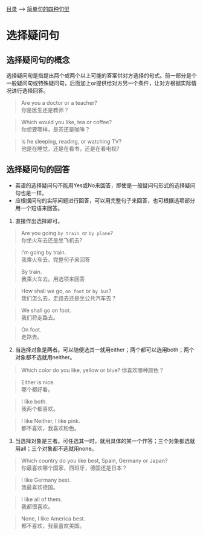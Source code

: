 [目录](./README.md) --> [简单句的四种句型](./form.md) 

# 选择疑问句

## 选择疑问句的概念
选择疑问句是指提出两个或两个以上可能的答案供对方选择的句式。前一部分是个一般疑问句或特殊疑问句，后面加上or提供给对方另一个条件，让对方根据实际情况进行选择回答。

> Are you a doctor or a teacher?   
你是医生还是教师？

> Which would you like, tea or coffee?   
你想要哪样，是茶还是咖啡？

> Is he sleeping, reading, or watching TV?   
他是在睡觉，还是在看书，还是在看电视?

## 选择疑问句的回答

* 英语的选择疑问句不能用Yes或No来回答，即使是一般疑问句形式的选择疑问句也是一样。
* 应根据问句的实际问题进行回答，可以用完整句子来回答，也可根据选项部分用一个短语来回答。

1. 直接作出选择即可。
> Are you going `by train `or `by plane`?     
你坐火车去还是坐飞机去?  

> I’m going by train.   
我乘火车去。完整句子来回答 

> By train.    
我乘火车去。用选项来回答  

> How shall we go, `on foot` or `by bus`?   
我们怎么去，走路去还是坐公共汽车去？  

> We shall go on foot.   
我们将走路去。  

> On foot.   
走路去。  

2. 当选择对象是两者。可以随便选其一就用either；两个都可以选用both；两个对象都不选就用neither。

> Which color do you like, yellow or blue?
你喜欢哪种颜色？  

> Either is nice.    
哪个都好看。   

> I like both.    
我两个都喜欢。 

> I like Neither, I like pink.   
都不喜欢，我喜欢粉色。

3. 当选择对象是三者。可任选其一时，就用具体的某一个作答；三个对象都选就用all；三个对象都不选就用none。

> Which country do you like best, Spain, Germany or Japan?  
你最喜欢哪个国家，西班牙，德国还是日本？

> I like Germany best.   
我最喜欢德国。 

> I like all of them.   
我都很喜欢。 

> None, I like America best.   
都不喜欢，我最喜欢美国。  